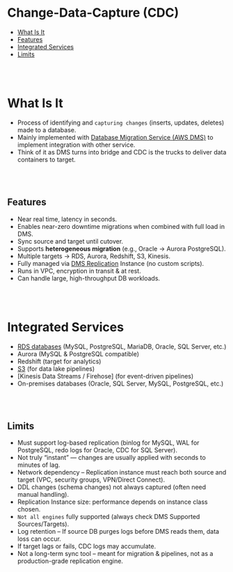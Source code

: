 # Change-Data-Capture (CDC)
* [What Is It](#what-is-it)
* [Features](#features)
* [Integrated Services](#integrated-services)
* [Limits](#limits)

<br><br>

# What Is It
* Process of identifying and `capturing changes` (inserts, updates, deletes) made to a database.
* Mainly implemented with [Database Migration Service (AWS DMS)](./Database-Migration-Service.md) to implement integration with other service.
* Think of it as DMS turns into bridge and CDC is the trucks to deliver data containers to target.

<br><br>

## Features
* Near real time, latency in seconds.
* Enables near-zero downtime migrations when combined with full load in DMS.
* Sync source and target until cutover.
* Supports **heterogeneous migration** (e.g., Oracle → Aurora PostgreSQL).
* Multiple targets → RDS, Aurora, Redshift, S3, Kinesis.
* Fully managed via [DMS Replication](./Database-Migration-Service.md) Instance (no custom scripts).
* Runs in VPC, encryption in transit & at rest.
* Can handle large, high-throughput DB workloads.

<br><br>

# Integrated Services

* [RDS databases](./Relational-Database-Service.md) (MySQL, PostgreSQL, MariaDB, Oracle, SQL Server, etc.)
* Aurora (MySQL & PostgreSQL compatible)
* Redshift (target for analytics)
* [S3](../Storage/S3.md) (for data lake pipelines)
* [Kinesis Data Streams / Firehose] (for event-driven pipelines)
* On-premises databases (Oracle, SQL Server, MySQL, PostgreSQL, etc.)

<br><br>

## Limits

* Must support log-based replication (binlog for MySQL, WAL for PostgreSQL, redo logs for Oracle, CDC for SQL Server).
* Not truly “instant” — changes are usually applied with seconds to minutes of lag.
* Network dependency – Replication instance must reach both source and target (VPC, security groups, VPN/Direct Connect).
* DDL changes (schema changes) not always captured (often need manual handling).
* Replication Instance size: performance depends on instance class chosen.
* `Not all engines` fully supported (always check DMS Supported Sources/Targets).
* Log retention – If source DB purges logs before DMS reads them, data loss can occur.
* If target lags or fails, CDC logs may accumulate.
* Not a long-term sync tool – meant for migration & pipelines, not as a production-grade replication engine.